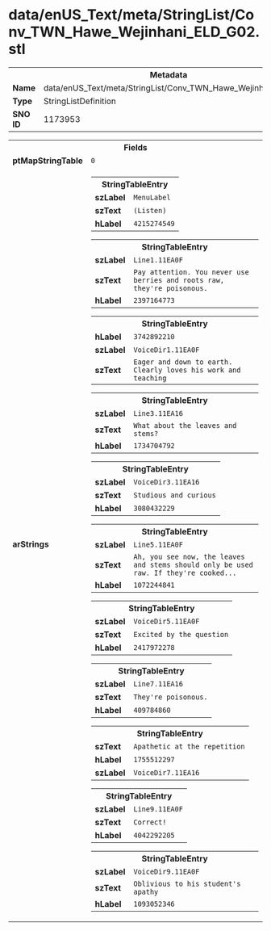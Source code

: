 <h1>data/enUS_Text/meta/StringList/Conv_TWN_Hawe_Wejinhani_ELD_G02.stl</h1><table><tr><th colspan="100%">Metadata</th></tr><tr><td><b>Name</b></td><td>data/enUS_Text/meta/StringList/Conv_TWN_Hawe_Wejinhani_ELD_G02.stl</td></tr><tr><td><b>Type</b></td><td>StringListDefinition</td></tr><tr><td><b>SNO ID</b></td><td>1173953</td></tr></table>

<table><tr><th colspan="100%">Fields</th></tr><tr><td><b>ptMapStringTable</b></td><td><code>0</code></td></tr><tr><td><b>arStrings</b></td><td><table><tr><th colspan="100%">StringTableEntry</th></tr><tr><td><b>szLabel</b></td><td><code>MenuLabel</code></td></tr><tr><td><b>szText</b></td><td><code>(Listen)</code></td></tr><tr><td><b>hLabel</b></td><td><code>4215274549</code></td></tr></table>


<table><tr><th colspan="100%">StringTableEntry</th></tr><tr><td><b>szLabel</b></td><td><code>Line1.11EA0F</code></td></tr><tr><td><b>szText</b></td><td><code>Pay attention. You never use berries and roots raw, they're poisonous.</code></td></tr><tr><td><b>hLabel</b></td><td><code>2397164773</code></td></tr></table>


<table><tr><th colspan="100%">StringTableEntry</th></tr><tr><td><b>hLabel</b></td><td><code>3742892210</code></td></tr><tr><td><b>szLabel</b></td><td><code>VoiceDir1.11EA0F</code></td></tr><tr><td><b>szText</b></td><td><code>Eager and down to earth. Clearly loves his work and teaching</code></td></tr></table>


<table><tr><th colspan="100%">StringTableEntry</th></tr><tr><td><b>szLabel</b></td><td><code>Line3.11EA16</code></td></tr><tr><td><b>szText</b></td><td><code>What about the leaves and stems?</code></td></tr><tr><td><b>hLabel</b></td><td><code>1734704792</code></td></tr></table>


<table><tr><th colspan="100%">StringTableEntry</th></tr><tr><td><b>szLabel</b></td><td><code>VoiceDir3.11EA16</code></td></tr><tr><td><b>szText</b></td><td><code>Studious and curious</code></td></tr><tr><td><b>hLabel</b></td><td><code>3080432229</code></td></tr></table>


<table><tr><th colspan="100%">StringTableEntry</th></tr><tr><td><b>szLabel</b></td><td><code>Line5.11EA0F</code></td></tr><tr><td><b>szText</b></td><td><code>Ah, you see now, the leaves and stems should only be used raw. If they're cooked...</code></td></tr><tr><td><b>hLabel</b></td><td><code>1072244841</code></td></tr></table>


<table><tr><th colspan="100%">StringTableEntry</th></tr><tr><td><b>szLabel</b></td><td><code>VoiceDir5.11EA0F</code></td></tr><tr><td><b>szText</b></td><td><code>Excited by the question</code></td></tr><tr><td><b>hLabel</b></td><td><code>2417972278</code></td></tr></table>


<table><tr><th colspan="100%">StringTableEntry</th></tr><tr><td><b>szLabel</b></td><td><code>Line7.11EA16</code></td></tr><tr><td><b>szText</b></td><td><code>They're poisonous.</code></td></tr><tr><td><b>hLabel</b></td><td><code>409784860</code></td></tr></table>


<table><tr><th colspan="100%">StringTableEntry</th></tr><tr><td><b>szText</b></td><td><code>Apathetic at the repetition</code></td></tr><tr><td><b>hLabel</b></td><td><code>1755512297</code></td></tr><tr><td><b>szLabel</b></td><td><code>VoiceDir7.11EA16</code></td></tr></table>


<table><tr><th colspan="100%">StringTableEntry</th></tr><tr><td><b>szLabel</b></td><td><code>Line9.11EA0F</code></td></tr><tr><td><b>szText</b></td><td><code>Correct!</code></td></tr><tr><td><b>hLabel</b></td><td><code>4042292205</code></td></tr></table>


<table><tr><th colspan="100%">StringTableEntry</th></tr><tr><td><b>szLabel</b></td><td><code>VoiceDir9.11EA0F</code></td></tr><tr><td><b>szText</b></td><td><code>Oblivious to his student's apathy</code></td></tr><tr><td><b>hLabel</b></td><td><code>1093052346</code></td></tr></table>


</td></tr></table>

